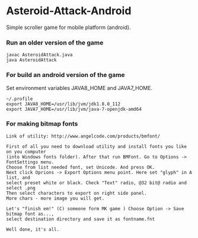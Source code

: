 # Asteroid-Attack-Android
Simple scroller game for mobile platform (android).


### Run an older version of the game

    javac AsteroidAttack.java
    java AsteroidAttack


### For build an android version of the game
Set environment variables JAVA8_HOME and JAVA7_HOME.
    
    ~/.profile
    export JAVA8_HOME=/usr/lib/jvm/jdk1.8.0_112
    export JAVA7_HOME=/usr/lib/jvm/java-7-openjdk-amd64

### For making bitmap fonts
    Link of utility: http://www.angelcode.com/products/bmfont/

    First of all you need to download utility and install fonts you like on you computer 
    (into Windows fonts folder). After that run BMFont. Go to Options -> FontSettings menu.
    Choose from list needed font, set Unicode. And press OK.
    Next click Oprions -> Export Options menu point. Here set "glyph" in A list, and
    select preset white or black. Check "Text" radio, @32 bit@ radio and select .png
    Then select characters to export on right side panel. 
    More chars - more image you will get.

    Let's "finish em!" (C) someone form MK game ) Choose Option -> Save bitmap font as..., 
    select destination directory and save it as fontname.fnt

    Well done, it's all.

    
    
